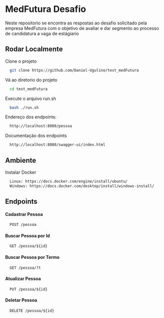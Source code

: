 
# MedFutura Desafio 

Neste repositorio se encontra as respostas ao desafio solicitado pela empresa MedFutura com o objetivo de avaliar e dar segmento ao processo de candidatura a vaga de estágiario

## Rodar Localmente

Clone o projeto

```bash
  git clone https://github.com/Daniel-Ugulino/test_medFutura
```

Vá ao diretorio do projeto

```bash
  cd test_medFutura
```
Execute o arquivo run.sh
```bash
  bash ./run.sh
```

Endereço dos endpoints:
```bash
  http://localhost:8080/pessoa
```

Documentação dos endpoints
```bash
  http://localhost:8080/swagger-ui/index.html
```
## Ambiente

Instalar Docker

```bash
  Linux: https://docs.docker.com/engine/install/ubuntu/
  Windows: https://docs.docker.com/desktop/install/windows-install/
```
## Endpoints

#### Cadastrar Pessoa

```http
  POST /pessoa
```
#### Buscar Pessoa por Id

```http
  GET /pessoa/${id}
```
#### Buscar Pessoa por Termo

```http
  GET /pessoa/?t
```

#### Atualizar Pessoa

```http
  PUT /pessoa/${id}
```

#### Deletar Pessoa

```http
  DELETE /pessoa/${id}
```
